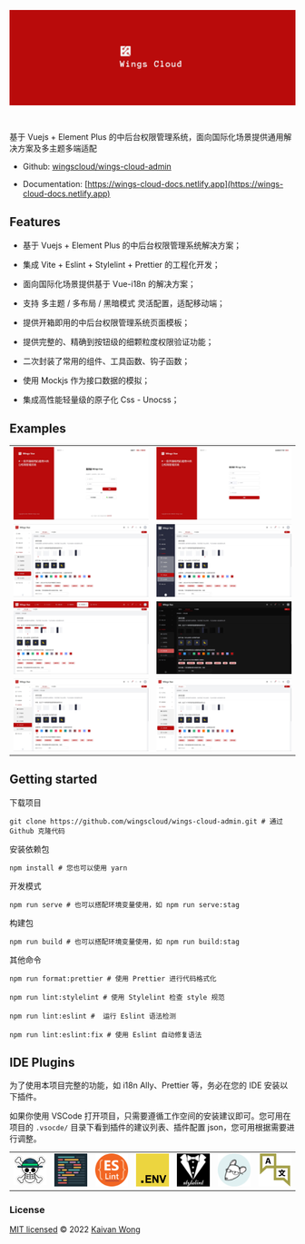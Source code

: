 <p align="center"><img alt="Wings Cloud" align="center" src="./.github/icons/banner.svg"/></p><br/>

基于 Vuejs + Element Plus 的中后台权限管理系统，面向国际化场景提供通用解决方案及多主题多端适配

- Github: [wingscloud/wings-cloud-admin](https://github.com/wingscloud/wings-cloud-admin)

- Documentation: [https://wings-cloud-docs.netlify.app](https://wings-cloud-docs.netlify.app)

## Features

- 基于 Vuejs + Element Plus 的中后台权限管理系统解决方案；

- 集成 Vite + Eslint + Stylelint + Prettier 的工程化开发；

- 面向国际化场景提供基于 Vue-i18n 的解决方案；

- 支持 多主题 / 多布局 / 黑暗模式 灵活配置，适配移动端；

- 提供开箱即用的中后台权限管理系统页面模板；

- 提供完整的、精确到按钮级的细颗粒度权限验证功能；

- 二次封装了常用的组件、工具函数、钩子函数；

- 使用 Mockjs 作为接口数据的模拟；

- 集成高性能轻量级的原子化 Css - Unocss；

## Examples

<table>
    <tr>
        <td><img width="100%" src="./.github/assets/signin.jpg"></td>
        <td><img width="100%" src="./.github/assets/signup.jpg"></td>
    </tr>
    <tr>
        <td><img width="100%" src="./.github/assets/layout.jpg"></td>
        <td><img width="100%" src="./.github/assets/layout-aside.jpg"></td>
    </tr>
    <tr>
        <td><img width="100%" src="./.github/assets/theme.jpg"></td>
        <td><img width="100%" src="./.github/assets/dark.jpg"></td>
    </tr>
    <tr>
        <td><img width="100%" src="./.github/assets/square.jpg"></td>
        <td><img width="100%" src="./.github/assets/round.jpg"></td>
    </tr>
</table>

## Getting started

下载项目

```shell
git clone https://github.com/wingscloud/wings-cloud-admin.git # 通过 Github 克隆代码
```

安装依赖包

```shell
npm install # 您也可以使用 yarn
```

开发模式

```shell
npm run serve # 也可以搭配环境变量使用，如 npm run serve:stag
```

构建包

```shell
npm run build # 也可以搭配环境变量使用，如 npm run build:stag
```

其他命令

```shell
npm run format:prettier # 使用 Prettier 进行代码格式化

npm run lint:stylelint # 使用 Stylelint 检查 style 规范

npm run lint:eslint #  运行 Eslint 语法检测

npm run lint:eslint:fix # 使用 Eslint 自动修复语法
```

## IDE Plugins

为了使用本项目完整的功能，如 i18n Ally、Prettier 等，务必在您的 IDE 安装以下插件。

如果你使用 VSCode 打开项目，只需要遵循工作空间的安装建议即可。您可用在项目的 `.vsocde/` 目录下看到插件的建议列表、插件配置 json，您可用根据需要进行调整。

<table>
  <tr>
    <td><img width="90" src="./.github/assets/vscode-plugin-volar.png"></td>
    <td><img width="90" src="./.github/assets/vscode-plugin-prettier.png"></td>
    <td><img width="90" src="./.github/assets/vscode-plugin-eslint.png"></td>
    <td><img width="90" src="./.github/assets/vscode-plugin-dot-env.png"></td>
    <td><img width="90" src="./.github/assets/vscode-plugin-stylelint.png"></td>
    <td><img width="90" src="./.github/assets/vscode-plugin-editor-config.png"></td>
    <td><img width="90" src="./.github/assets/vscode-plugin-i18n-ally.png"></td>
  </tr>
</table>

### License

[MIT licensed](./LICENSE) © 2022 [Kaivan Wong](https://github.com/kaivanwong)
